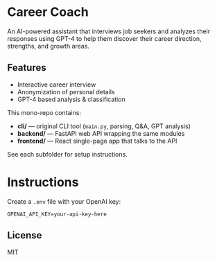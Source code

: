 # Career Coach

An AI-powered assistant that interviews job seekers and analyzes their responses using GPT-4 to help them discover their career direction, strengths, and growth areas.

## Features
- Interactive career interview
- Anonymization of personal details
- GPT-4 based analysis & classification

This mono-repo contains:

- **cli/** — original CLI tool (`main.py`, parsing, Q&A, GPT analysis)  
- **backend/** — FastAPI web API wrapping the same modules  
- **frontend/** — React single-page app that talks to the API  

See each subfolder for setup instructions.

# Instructions

Create a `.env` file with your OpenAI key:

```
OPENAI_API_KEY=your-api-key-here
```

## License
MIT

